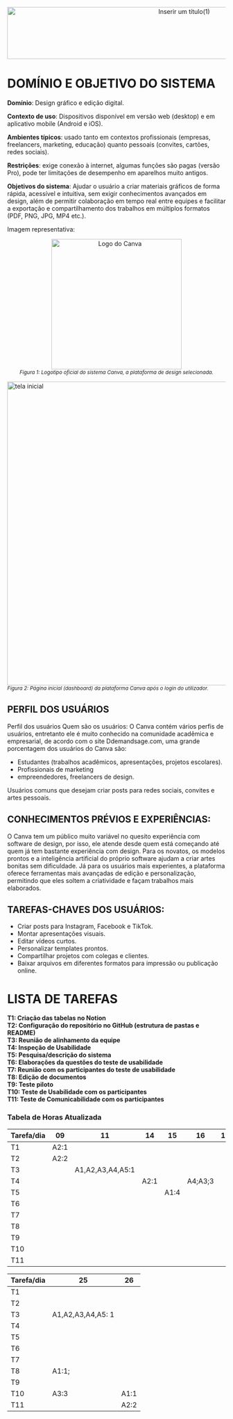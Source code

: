 <p align="center">
  <img width="800" height="120" alt="Inserir um título(1)" src="https://github.com/user-attachments/assets/d8c21fbb-5913-4bd8-92fe-8397836a457b" />

</p>

# DOMÍNIO E OBJETIVO DO SISTEMA
**Domínio**: Design gráfico e edição digital.

**Contexto de uso**: Dispositivos disponível em versão web (desktop) e em aplicativo
mobile (Android e iOS).

**Ambientes típicos**: usado tanto em contextos profissionais (empresas,
freelancers, marketing, educação) quanto pessoais (convites, cartões, redes
sociais).

**Restrições**: exige conexão à internet, algumas funções são pagas (versão Pro),
pode ter limitações de desempenho em aparelhos muito antigos.

**Objetivos do sistema**: Ajudar o usuário a criar materiais gráficos de forma rápida,
acessível e intuitiva, sem exigir conhecimentos avançados em design, além de
permitir colaboração em tempo real entre equipes e facilitar a exportação e
compartilhamento dos trabalhos em múltiplos formatos (PDF, PNG, JPG, MP4
etc.).

Imagem representativa:

<p align="center">
  <img src="https://github.com/user-attachments/assets/61465727-c9b7-4397-b954-9e866a515267" alt="Logo do Canva" width="300" />
  <br>
  <em><small>Figura 1: Logotipo oficial do sistema Canva, a plataforma de design selecionada.</small></em>
</p>

<img width="1278" height="699" alt="tela inicial" src="https://github.com/user-attachments/assets/0049684e-43ff-4f04-86b0-d172e98ce1a8" />
<br>
<em><small>Figura 2: Página inicial (dashboard) da plataforma Canva após o login do utilizador.</small></em>

## PERFIL DOS USUÁRIOS
Perfil dos usuários
Quem são os usuários:
O Canva contém vários perfis de usuários, entretanto ele é muito conhecido na
comunidade acadêmica e empresarial, de acordo com o site Ddemandsage.com,
uma grande porcentagem dos usuários do Canva são:
* Estudantes (trabalhos acadêmicos, apresentações, projetos escolares).
* Profissionais de marketing
* empreendedores, freelancers de design.

Usuários comuns que desejam criar posts para redes sociais, convites e artes
pessoais.

## CONHECIMENTOS PRÉVIOS E EXPERIÊNCIAS:

O Canva tem um público muito variável no quesito experiência com software de
design, por isso, ele atende desde quem está começando até quem já tem
bastante experiência com design. Para os novatos, os modelos prontos e a
inteligência artificial do próprio software ajudam a criar artes bonitas sem
dificuldade. Já para os usuários mais experientes, a plataforma oferece
ferramentas mais avançadas de edição e personalização, permitindo que eles
soltem a criatividade e façam trabalhos mais elaborados.

## TAREFAS-CHAVES DOS USUÁRIOS:

- Criar posts para Instagram, Facebook e TikTok.
- Montar apresentações visuais.
- Editar vídeos curtos.
- Personalizar templates prontos.
- Compartilhar projetos com colegas e clientes.
- Baixar arquivos em diferentes formatos para impressão ou publicação online.

# LISTA DE TAREFAS 
**T1: Criação das tabelas no Notion** <br>
**T2: Configuração do repositório no GitHub (estrutura de pastas e README)** <br>
**T3: Reunião de alinhamento da equipe** <br>
**T4: Inspeção de Usabilidade** <br>
**T5: Pesquisa/descrição do sistema** <br>
**T6: Elaborações da questões do teste de usabilidade** <br>
**T7: Reunião com os participantes do teste de usabilidade** <br> 
**T8: Edição de documentos** <br>
**T9: Teste piloto** <br> 
**T10: Teste de Usabilidade com os participantes** <br>
**T11: Teste de Comunicabilidade com os participantes** <br>


### **Tabela de Horas Atualizada**

| Tarefa/dia | 09              | 11                   | 14   | 15   | 16      | 19 | 20   | 22   | 23            | 24                  | 
| ---------- | --------------- | -------------------- | ---- | ---- | ------- | -- | ---- | ---- | ------------- | ------------------- |
| T1         | A2:1            |                      |      |      |         |    |      | A4:1 |               |                     |
| T2         | A2:2            |                      |      |      |         |    | A2:1 |      |               |                     |
| T3         |                 | A1,A2,A3,A4,A5:1     |      |      |         |    |      |      |               |                     |
| T4         |                 |                      | A2:1 |      | A4;A3;3 |    | A3;1 |      |               |                     |
| T5         |                 |                      |      | A1:4 |         |    |      |      |               |                     |
| T6         |                 |                      |      |      |         |    |      | A1:2 |               |                     |
| T7         |                 |                      |      |      |         |    |      |      | A1:1          |                     |
| T8         |                 |                      |      |      |         |    |      |      | A1,A2,A3:1    |                     |
| T9         |                 |                      |      |      |         |    |      |      | A3:3          |                     |
| T10        |                 |                      |      |      |         |    |      |      |               | A1,A2,A3,A4:3       |
| T11        |                 |                      |      |      |         |    |      |      |               |                     |

| Tarefa/dia | 25              |26        |
| ---------- | --------------- |----------|
| T1         |                 |          |
| T2         |                 |          |
| T3         |A1,A2,A3,A4,A5: 1|          |
| T4         |                 |          |
| T5         |                 |          |
| T6         |                 |          |
| T7         |                 |          |
| T8         |A1:1;            |          |
| T9         |                 |          |
| T10        | A3:3            |  A1:1    |
| T11        |                 |   A2:2   |
